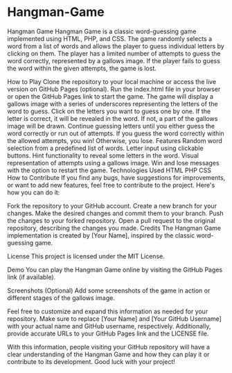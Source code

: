 # Hangman-Game

Hangman Game
Hangman Game is a classic word-guessing game implemented using HTML, PHP, and CSS. The game randomly selects a word from a list of words and allows the player to guess individual letters by clicking on them. The player has a limited number of attempts to guess the word correctly, represented by a gallows image. If the player fails to guess the word within the given attempts, the game is lost.

How to Play
Clone the repository to your local machine or access the live version on GitHub Pages (optional).
Run the index.html file in your browser or open the GitHub Pages link to start the game.
The game will display a gallows image with a series of underscores representing the letters of the word to guess.
Click on the letters you want to guess one by one. If the letter is correct, it will be revealed in the word. If not, a part of the gallows image will be drawn.
Continue guessing letters until you either guess the word correctly or run out of attempts.
If you guess the word correctly within the allowed attempts, you win! Otherwise, you lose.
Features
Random word selection from a predefined list of words.
Letter input using clickable buttons.
Hint functionality to reveal some letters in the word.
Visual representation of attempts using a gallows image.
Win and lose messages with the option to restart the game.
Technologies Used
HTML
PHP
CSS
How to Contribute
If you find any bugs, have suggestions for improvements, or want to add new features, feel free to contribute to the project. Here's how you can do it:

Fork the repository to your GitHub account.
Create a new branch for your changes.
Make the desired changes and commit them to your branch.
Push the changes to your forked repository.
Open a pull request to the original repository, describing the changes you made.
Credits
The Hangman Game implementation is created by [Your Name], inspired by the classic word-guessing game.

License
This project is licensed under the MIT License.

Demo
You can play the Hangman Game online by visiting the GitHub Pages link (if available).

Screenshots
(Optional) Add some screenshots of the game in action or different stages of the gallows image.

Feel free to customize and expand this information as needed for your repository. Make sure to replace [Your Name] and [Your GitHub Username] with your actual name and GitHub username, respectively. Additionally, provide accurate URLs to your GitHub Pages link and the LICENSE file.

With this information, people visiting your GitHub repository will have a clear understanding of the Hangman Game and how they can play it or contribute to its development. Good luck with your project!
